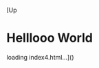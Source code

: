 [Up<!DOCTYPE html>
<html>
<head>
	<link rel="stylesheet" type="text/css" href="style4.css">
	<meta charset="utf-8">
	<meta name="viewport" content="width=device-width, initial-scale=1">
	<title>my website</title>
</head>
<body id="color">
	<h1 class="name">Helllooo World</h1>

</body>
</html>loading index4.html…]()
